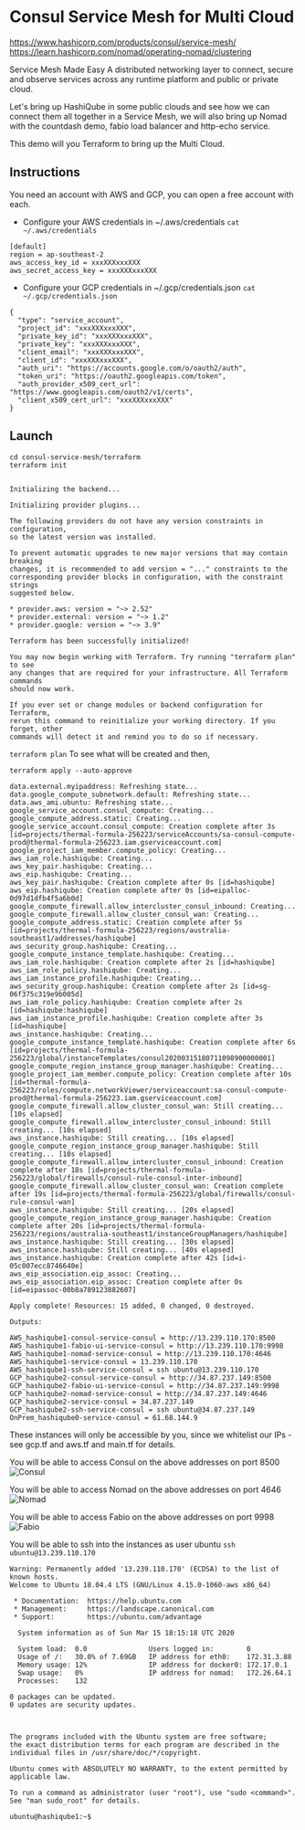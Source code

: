 # Consul Service Mesh for Multi Cloud
https://www.hashicorp.com/products/consul/service-mesh/ <br />
https://learn.hashicorp.com/nomad/operating-nomad/clustering <br />

Service Mesh Made Easy
A distributed networking layer to connect, secure and observe services across any runtime platform and public or private cloud.

Let's bring up HashiQube in some public clouds and see how we can connect them all together in a Service Mesh, we will also bring up Nomad with the countdash demo, fabio load balancer and http-echo service.

This demo will you Terraform to bring up the Multi Cloud.

## Instructions
You need an account with AWS and GCP, you can open a free account with each.
* Configure your AWS credentials in ~/.aws/credentials
`cat ~/.aws/credentials`
```
[default]
region = ap-southeast-2
aws_access_key_id = xxxXXXxxxXXX
aws_secret_access_key = xxxXXXxxxXXX
```

* Configure your GCP credentials in ~/.gcp/credentials.json
`cat ~/.gcp/credentials.json`
```
{
  "type": "service_account",
  "project_id": "xxxXXXxxxXXX",
  "private_key_id": "xxxXXXxxxXXX",
  "private_key": "xxxXXXxxxXXX",
  "client_email": "xxxXXXxxxXXX",
  "client_id": "xxxXXXxxxXXX",
  "auth_uri": "https://accounts.google.com/o/oauth2/auth",
  "token_uri": "https://oauth2.googleapis.com/token",
  "auth_provider_x509_cert_url": "https://www.googleapis.com/oauth2/v1/certs",
  "client_x509_cert_url": "xxxXXXxxxXXX"
}
```

## Launch
`cd consul-service-mesh/terraform` <br />
`terraform init`
```

Initializing the backend...

Initializing provider plugins...

The following providers do not have any version constraints in configuration,
so the latest version was installed.

To prevent automatic upgrades to new major versions that may contain breaking
changes, it is recommended to add version = "..." constraints to the
corresponding provider blocks in configuration, with the constraint strings
suggested below.

* provider.aws: version = "~> 2.52"
* provider.external: version = "~> 1.2"
* provider.google: version = "~> 3.9"

Terraform has been successfully initialized!

You may now begin working with Terraform. Try running "terraform plan" to see
any changes that are required for your infrastructure. All Terraform commands
should now work.

If you ever set or change modules or backend configuration for Terraform,
rerun this command to reinitialize your working directory. If you forget, other
commands will detect it and remind you to do so if necessary.
```

`terraform plan` To see what will be created and then,

`terraform apply --auto-approve`
```
data.external.myipaddress: Refreshing state...
data.google_compute_subnetwork.default: Refreshing state...
data.aws_ami.ubuntu: Refreshing state...
google_service_account.consul_compute: Creating...
google_compute_address.static: Creating...
google_service_account.consul_compute: Creation complete after 3s [id=projects/thermal-formula-256223/serviceAccounts/sa-consul-compute-prod@thermal-formula-256223.iam.gserviceaccount.com]
google_project_iam_member.compute_policy: Creating...
aws_iam_role.hashiqube: Creating...
aws_key_pair.hashiqube: Creating...
aws_eip.hashiqube: Creating...
aws_key_pair.hashiqube: Creation complete after 0s [id=hashiqube]
aws_eip.hashiqube: Creation complete after 0s [id=eipalloc-0d97d1dfb4f5a6b0d]
google_compute_firewall.allow_intercluster_consul_inbound: Creating...
google_compute_firewall.allow_cluster_consul_wan: Creating...
google_compute_address.static: Creation complete after 5s [id=projects/thermal-formula-256223/regions/australia-southeast1/addresses/hashiqube]
aws_security_group.hashiqube: Creating...
google_compute_instance_template.hashiqube: Creating...
aws_iam_role.hashiqube: Creation complete after 2s [id=hashiqube]
aws_iam_role_policy.hashiqube: Creating...
aws_iam_instance_profile.hashiqube: Creating...
aws_security_group.hashiqube: Creation complete after 2s [id=sg-06f375c319e9b005d]
aws_iam_role_policy.hashiqube: Creation complete after 2s [id=hashiqube:hashiqube]
aws_iam_instance_profile.hashiqube: Creation complete after 3s [id=hashiqube]
aws_instance.hashiqube: Creating...
google_compute_instance_template.hashiqube: Creation complete after 6s [id=projects/thermal-formula-256223/global/instanceTemplates/consul20200315180711098900000001]
google_compute_region_instance_group_manager.hashiqube: Creating...
google_project_iam_member.compute_policy: Creation complete after 10s [id=thermal-formula-256223/roles/compute.networkViewer/serviceaccount:sa-consul-compute-prod@thermal-formula-256223.iam.gserviceaccount.com]
google_compute_firewall.allow_cluster_consul_wan: Still creating... [10s elapsed]
google_compute_firewall.allow_intercluster_consul_inbound: Still creating... [10s elapsed]
aws_instance.hashiqube: Still creating... [10s elapsed]
google_compute_region_instance_group_manager.hashiqube: Still creating... [10s elapsed]
google_compute_firewall.allow_intercluster_consul_inbound: Creation complete after 18s [id=projects/thermal-formula-256223/global/firewalls/consul-rule-consul-inter-inbound]
google_compute_firewall.allow_cluster_consul_wan: Creation complete after 19s [id=projects/thermal-formula-256223/global/firewalls/consul-rule-consul-wan]
aws_instance.hashiqube: Still creating... [20s elapsed]
google_compute_region_instance_group_manager.hashiqube: Creation complete after 20s [id=projects/thermal-formula-256223/regions/australia-southeast1/instanceGroupManagers/hashiqube]
aws_instance.hashiqube: Still creating... [30s elapsed]
aws_instance.hashiqube: Still creating... [40s elapsed]
aws_instance.hashiqube: Creation complete after 42s [id=i-05c007ecc8746640e]
aws_eip_association.eip_assoc: Creating...
aws_eip_association.eip_assoc: Creation complete after 0s [id=eipassoc-00b8a789123882607]

Apply complete! Resources: 15 added, 0 changed, 0 destroyed.

Outputs:

AWS_hashiqube1-consul-service-consul = http://13.239.110.170:8500
AWS_hashiqube1-fabio-ui-service-consul = http://13.239.110.170:9998
AWS_hashiqube1-nomad-service-consul = http://13.239.110.170:4646
AWS_hashiqube1-service-consul = 13.239.110.170
AWS_hashiqube1-ssh-service-consul = ssh ubuntu@13.239.110.170
GCP_hashiqube2-consul-service-consul = http://34.87.237.149:8500
GCP_hashiqube2-fabio-ui-service-consul = http://34.87.237.149:9998
GCP_hashiqube2-nomad-service-consul = http://34.87.237.149:4646
GCP_hashiqube2-service-consul = 34.87.237.149
GCP_hashiqube2-ssh-service-consul = ssh ubuntu@34.87.237.149
OnPrem_hashiqube0-service-consul = 61.68.144.9
```

These instances will only be accessible by you, since we whitelist our IPs - see gcp.tf and aws.tf and main.tf for details.

You will be able to access Consul on the above addresses on port 8500
![Consul](images/consul-consul-service-mesh.png?raw=true "Consul")

You will be able to access Nomad on the above addresses on port 4646
![Nomad](images/nomad-consul-service-mesh.png?raw=true "Nomad")

You will be able to access Fabio on the above addresses on port 9998
![Fabio](images/fabio-consul-service-mesh.png?raw=true "Fabio")

You will be able to ssh into the instances as user ubuntu
`ssh ubuntu@13.239.110.170`  
```                                                  
Warning: Permanently added '13.239.110.170' (ECDSA) to the list of known hosts.
Welcome to Ubuntu 18.04.4 LTS (GNU/Linux 4.15.0-1060-aws x86_64)

 * Documentation:  https://help.ubuntu.com
 * Management:     https://landscape.canonical.com
 * Support:        https://ubuntu.com/advantage

  System information as of Sun Mar 15 18:15:18 UTC 2020

  System load:  0.0               Users logged in:        0
  Usage of /:   30.0% of 7.69GB   IP address for eth0:    172.31.3.88
  Memory usage: 12%               IP address for docker0: 172.17.0.1
  Swap usage:   0%                IP address for nomad:   172.26.64.1
  Processes:    132

0 packages can be updated.
0 updates are security updates.



The programs included with the Ubuntu system are free software;
the exact distribution terms for each program are described in the
individual files in /usr/share/doc/*/copyright.

Ubuntu comes with ABSOLUTELY NO WARRANTY, to the extent permitted by
applicable law.

To run a command as administrator (user "root"), use "sudo <command>".
See "man sudo_root" for details.

ubuntu@hashiqube1:~$
```
